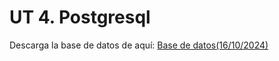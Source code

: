 # UT 4. Postgresql


Descarga la base de datos de aquí:
[Base de datos(16/10/2024)](https://ufile.io/j2b872s2)
